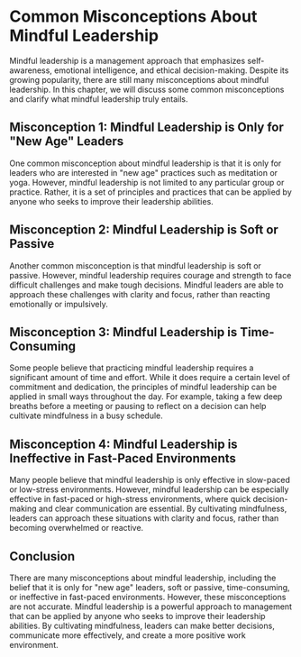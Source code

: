 Common Misconceptions About Mindful Leadership
=======================================================================

Mindful leadership is a management approach that emphasizes self-awareness, emotional intelligence, and ethical decision-making. Despite its growing popularity, there are still many misconceptions about mindful leadership. In this chapter, we will discuss some common misconceptions and clarify what mindful leadership truly entails.

Misconception 1: Mindful Leadership is Only for "New Age" Leaders
-----------------------------------------------------------------

One common misconception about mindful leadership is that it is only for leaders who are interested in "new age" practices such as meditation or yoga. However, mindful leadership is not limited to any particular group or practice. Rather, it is a set of principles and practices that can be applied by anyone who seeks to improve their leadership abilities.

Misconception 2: Mindful Leadership is Soft or Passive
------------------------------------------------------

Another common misconception is that mindful leadership is soft or passive. However, mindful leadership requires courage and strength to face difficult challenges and make tough decisions. Mindful leaders are able to approach these challenges with clarity and focus, rather than reacting emotionally or impulsively.

Misconception 3: Mindful Leadership is Time-Consuming
-----------------------------------------------------

Some people believe that practicing mindful leadership requires a significant amount of time and effort. While it does require a certain level of commitment and dedication, the principles of mindful leadership can be applied in small ways throughout the day. For example, taking a few deep breaths before a meeting or pausing to reflect on a decision can help cultivate mindfulness in a busy schedule.

Misconception 4: Mindful Leadership is Ineffective in Fast-Paced Environments
-----------------------------------------------------------------------------

Many people believe that mindful leadership is only effective in slow-paced or low-stress environments. However, mindful leadership can be especially effective in fast-paced or high-stress environments, where quick decision-making and clear communication are essential. By cultivating mindfulness, leaders can approach these situations with clarity and focus, rather than becoming overwhelmed or reactive.

Conclusion
----------

There are many misconceptions about mindful leadership, including the belief that it is only for "new age" leaders, soft or passive, time-consuming, or ineffective in fast-paced environments. However, these misconceptions are not accurate. Mindful leadership is a powerful approach to management that can be applied by anyone who seeks to improve their leadership abilities. By cultivating mindfulness, leaders can make better decisions, communicate more effectively, and create a more positive work environment.
